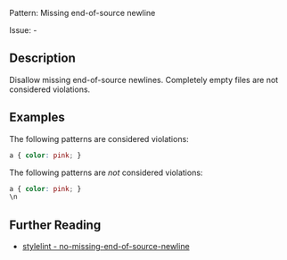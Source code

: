 Pattern: Missing end-of-source newline

Issue: -

## Description

Disallow missing end-of-source newlines. Completely empty files are not considered violations.

## Examples

The following patterns are considered violations:

```css
a { color: pink; }
```

The following patterns are *not* considered violations:

```css
a { color: pink; }
\n
```

## Further Reading

* [stylelint - no-missing-end-of-source-newline](https://stylelint.io/user-guide/rules/no-missing-end-of-source-newline)